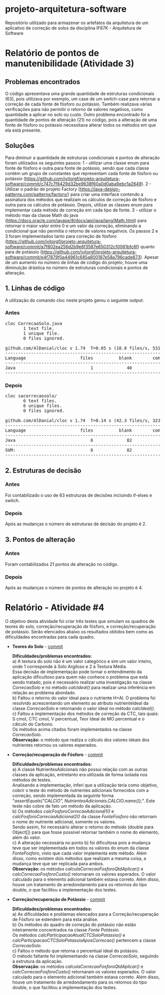 # projeto-arquitetura-software
Repositório utilizado para armazenar os artefatos da arquitetura de um aplicativo de correção de solos da disciplina IF67K - Arquitetura de Software

# Relatório de pontos de manutenibilidade (Atividade 3)

## Problemas encontrados
O código apresentava uma grande quantidade de estruturas condicionais (63), pois utilizava por exemplo, um case de um switch-case para retornar a correção de
cada fonte de fósforo ou potássio. Também realizava várias verificações para não permitir o retorno de valores negativos, como quantidade a aplicar no solo ou custo. Outro problema encontrado foi a quantidade de pontos de alteração (21) no código, pois a alteração de uma fonte de fósforo ou potássio necessitava alterar todos os métodos em que ela está presente.

## Soluções
Para diminuir a quantidade de estruturas condicionais e pontos de alteração foram utilizados os seguintes passos: 1 - utilizar uma classe enum para fonte de fósforo e outra para fonte de potássio, sendo que cada classe contém um grupo de constantes que representam cada fonte de fósforo ou potássio (https://github.com/jvitorgf/projeto-arquitetura-software/commit/c747c7f8429d32be9638f60a0d0aba9ebc1a2849). 2 - Utilizar o padrão de projeto Factory (https://java-design-patterns.com/patterns/factory/) para criar uma interface contendo a assinatura dos métodos que realizam os cálculos de correção de fósforo e outra para os cálculos de potássio. Depois, utilizar as classes enum para implementar cada método de correção em cada tipo de fonte. 3 - utilizar o método max da classe Math do java (https://docs.oracle.com/javase/8/docs/api/java/lang/Math.html) para retornar o maior valor entre 0 e um valor da correção, eliminando a condicional que não permitia o retorno de valores negativos. Os passos 2 e 3 foram implementados tanto para correção de fósforo (https://github.com/jvitorgf/projeto-arquitetura-software/commit/a7f802ea256d2b9e6f3587e650312c10061bfc6f) quanto para de potássio (https://github.com/jvitorgf/projeto-arquitetura-software/commit/e4f7879f0a44961c685a800187e58a796cade873). Apesar de um aumento no número de linhas de código do projeto, houve uma diminuição drástica no número de estruturas condicionais e pontos de alteração.

## 1. Linhas de código

A utilização do comando cloc neste projeto gerou o seguinte output:

### Antes

<pre>cloc CorrecaoSolo.java 
       1 text file.
       1 unique file.                              
       0 files ignored.

github.com/AlDanial/cloc v 1.74  T=0.05 s (18.8 files/s, 5312.4 lines/s)
-------------------------------------------------------------------------------
Language                     files          blank        comment           code
-------------------------------------------------------------------------------
Java                             1             40              0            242
-------------------------------------------------------------------------------</pre>
### Depois

<pre>cloc sacorrecaosolo/
       6 text files.
       6 unique files.                              
       0 files ignored.

github.com/AlDanial/cloc v 1.74  T=0.14 s (42.3 files/s, 3231.2 lines/s)
-------------------------------------------------------------------------------
Language                     files          blank        comment           code
-------------------------------------------------------------------------------
Java                             6             82              0            376
-------------------------------------------------------------------------------
SUM:                             6             82              0            376
-------------------------------------------------------------------------------
</pre>

## 2. Estruturas de decisão
### Antes

Foi contabilizado o uso de 63 estruturas de decisões incluíndo if-elses e switch. 

### Depois

Após as mudanças o número de estruturas de decisão do projeto é 2.

## 3. Pontos de alteração
### Antes

Foram contabilizados 21 pontos de alteração no código.

### Depois

Após as mudanças o número de pontos de alteração no projeto é 4.

# Relatório - Atividade #4
O objetivo desta atividade foi criar três testes que simulam os quadros de teores do solo, correção/recuperação de fósforo, e correção/recuperação de potássio.
Serão elencados abaixo os resultados obtidos bem como as dificuldades encontradas para cada quadro.

<ul>
       <li><b>Teores do Solo</b> - <a href="https://github.com/isabelanunes/projeto-arquitetura-software/commit/92ed2835df1db851d7319570260727f6f218acaf">commit</a></li>
       <p> <b>Dificuldades/problemas encontrados: </b> <br> 
              a) A textura do solo não é um valor categórico e sim um valor inteiro, onde 1 corresponde à Solo Argiloso e 2 à Textura Média. <br>
              Essa decisão de implementação pode tornar o entendimento da aplicação dificultoso para quem não conhece o problema que está sendo tratado, pois é necessário    realizar uma investigação na classe <i>CorrecaoSolo</i> e no método <i>calcIdeal()</i> para realizar uma inferência em relação ao problema abordado. <br> 
              b) Faltou o retorno do valor ideal para o nutriente H+Al. O problema foi resolvido acrescentando um elemento ao atributo nutrienteIdeal da classe <i>CorrecaoSolo</i> e retornando o valor ideal no método <i>calcIdeal()</i>. <br>
              c) Faltou a implementação dos métodos de correção da CTC, tais quais: S cmol, CTC cmol, V percentual, Teor Ideal de MO percentual e o cálculo do Carbono. <br>
              Os métodos acima citados foram implementados na classe <i>CorrecaoSolo</i>. <br>
              <b>Observação:</b> o método que realiza o cálculo dos valores ideais dos nutrientes retornou os valores esperados. <br>
       </p>
       <li><b>Correção/recuperação de Fósforo</b> - <a href="https://github.com/isabelanunes/projeto-arquitetura-software/commit/bc32c791ae81ff3d9b9b15e7d2f33c079a0a0566">commit</a></li>
       <p> <b>Dificuldades/problemas encontrados: </b> <br> 
              a) A classe NutrientesAdicionais não possui relação com as outras classes da aplicação, entretanto era utilizada de forma isolada nos métodos de testes. <br> Analisando a implementação, inferi que a utilização teria como objetivo, cobrir o teste do método de nutrientes adicionais fornecidos com a correção, sendo implementada da seguinte forma "<i>assertEquals("CALCIO", NutrientesAdicionais.CALCIO.name());</i>". Este teste não cobre de fato um método da aplicação. </br>
              b) Os métodos <i>calcFosforoCorrecaoAdicional1()</i> e <i>calcFosforoCorrecaoAdicional2()</i> da classe <i>FonteFosforo</i> não retornam o nome do nutriente adicional, somente os valores. <br>
              Sendo assim, foi necessário alterar o retorno do método (double para Object[]) para que fosse possível retornar também o nome do elemento, além do valor. <br>
              c) A alteração necessária no ponto b) foi dificultosa pois a mudança teve que ser implementada em todos os valores do enum da classe <i>FonteFosforo</i>, visto que cada valor implementa este método. Além disso, como existem dois métodos que realizam a mesma coisa, a mudança teve que ser replicada para ambos. <br>
              <b>Observação: </b>os métodos <i>calculaCorrecaoFosforoQtdAplicar()</i> e <i>calcCorrecaoFosforoCusto()</i> retornaram os valores esperados. O valor calculado para o elemento adicional também estava correto. Além disso, houve um tratamento de arredondamento para os retornos do tipo double, o que facilitou a implementação dos testes. 
       </p>
        <li><b>Correção/recuperação de Potássio</b> - <a href="https://github.com/isabelanunes/projeto-arquitetura-software/commit/6b30b8edcdc93b2096cb00276e623cbc9c4f3d45">commit</a></li>
       <p> <b>Dificuldades/problemas encontrados: </b> <br>
              a) As dificuldades e problemas elencados para a Correção/recuperação de Fósforo se estendem para esta análise. <br>
              b) Os métodos do quadro de correção do potássio não estão inteiramente concentrados na classe <i>Fonte Potássio</i>. <br>
       Os métodos <i>calcParticipacaoAtualCTCSoloPotassio()</i> e <i>calcParticipacaoCTCSoloPotassioAposCorrecao()</i> pertencem a classe <i>CorrecaoSolo</i>. <br>
              c) Faltou o método que retorna o percentual ideal do potássio. <br>
       O método faltante foi implementando na classe <i>CorrecaoSolo</i>, seguindo a estrutura da aplicação. <br>
              <b>Observação: </b>os métodos <i>calculaCorrecaoFosforoQtdAplicar()</i> e <i>calcCorrecaoFosforoCusto()</i> retornaram os valores esperados. O valor calculado para o elemento adicional também estava correto. Além disso, houve um tratamento de arredondamento para os retornos do tipo double, o que facilitou a implementação dos testes. 
       </p>
       
</ul>

